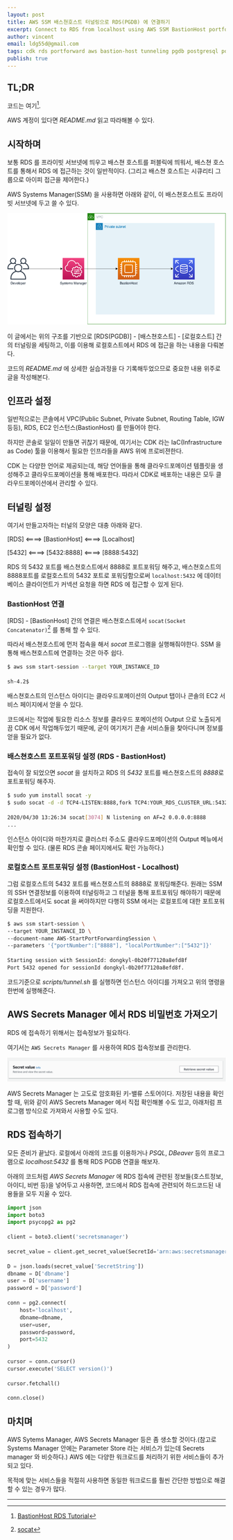 ```yaml
---
layout: post
title: AWS SSM 배스쳔호스트 터널링으로 RDS(PGDB) 에 연결하기
excerpt: Connect to RDS from localhost using AWS SSM BastionHost portforwarding
author: vincent
email: ldg55d@gmail.com
tags: cdk rds portforward aws bastion-host tunneling pgdb postgresql postgres socat
publish: true
---
```


## TL;DR

코드는 여기[^1].

AWS 계정이 있다면 *README.md* 읽고 따라해볼 수 있다.

## 시작하며

보통 RDS 를 프라이빗 서브넷에 띄우고 배스쳔 호스트를 퍼블릭에 띄워서, 배스쳔 호스트를 통해서 RDS 에 접근하는 것이 일반적이다.
(그리고 배스쳔 호스트는 시큐리티 그룹으로 아이피 접근을 제어한다.)

AWS Systems Manager(SSM) 을 사용하면 아래와 같이, 이 배스쳔호스트도 프라이빗 서브넷에 두고 쓸 수 있다.

![](/assets/img/20200501/bastionhost.png)

이 글에서는 위의 구조를 기반으로 [RDS(PGDB)] - [배스쳔호스트] - [로컬호스트] 간의 터널링을 세팅하고, 이를 이용해 로컬호스트에서 RDS 에 접근을 하는 내용을 다뤄본다.

코드의 *README.md* 에 상세한 실습과정을 다 기록해두었으므로 중요한 내용 위주로 글을 작성해본다.

## 인프라 설정

일반적으로는 콘솔에서 VPC(Public Subnet, Private Subnet, Routing Table, IGW 등등), RDS, EC2 인스턴스(BastionHost) 를 만들어야 한다. 

하지만 콘솔로 일일이 만들면 귀찮기 때문에, 여기서는 CDK 라는 IaC(Infrastructure as Code) 툴을 이용해서 필요한 인프라들을 AWS 위에 프로비젼한다.

CDK 는 다양한 언어로 제공되는데, 해당 언어들을 통해 클라우드포메이션 템플릿을 생성해주고 클라우드포메이션을 통해 배포한다. 따라서 CDK로 배포하는 내용은 모두 클라우드포메이션에서 관리할 수 있다.

## 터널링 설정

여기서 만들고자하는 터널의 모양은 대충 아래와 같다.

[RDS] <====> [BastionHost] <====> [Localhost]

[5432] <====> [5432:8888] <====> [8888:5432]

RDS 의 5432 포트를 배스쳔호스트에서 8888로 포트포워딩 해주고, 배스쳔호스트의 8888포트를 로컬호스트의 5432 포트로 포워딩함으로써 `localhost:5432` 에 데이터베이스 클라이언트가 커넥션 요청을 하면 RDS 에 접근할 수 있게 된다.

### BastionHost 연결

[RDS] - [BastionHost] 간의 연결은 배스쳔호스트에서 `socat(Socket Concatenator)`[^2] 를 통해 할 수 있다.

따라서 배스쳔호스트에 먼저 접속을 해서 *socat* 프로그램을 실행해줘야한다.
SSM 을 통해 배스쳔호스트에 연결하는 것은 아주 쉽다.

```bash
$ aws ssm start-session --target YOUR_INSTANCE_ID

sh-4.2$
```

배스쳔호스트의 인스턴스 아이디는 클라우드포메이션의 Output 탭이나 콘솔의 EC2 서비스 페이지에서 얻을 수 있다.

코드에서는 작업에 필요한 리소스 정보를 클라우드 포메이션의 Output 으로 노출되게끔 CDK 에서 작업해두었기 때문에, 굳이 여기저기 콘솔 서비스들을 찾아다니며 정보를 얻을 필요가 없다.

### 배스쳔호스트 포트포워딩 설정 (RDS - BastionHost)

접속이 잘 되었으면 *socat* 을 설치하고 RDS 의 *5432* 포트를 배스쳔호스트의 *8888*로 포트포워딩 해주자.

```bash
$ sudo yum install socat -y
$ sudo socat -d -d TCP4-LISTEN:8888,fork TCP4:YOUR_RDS_CLUSTER_URL:5432 &

2020/04/30 13:26:34 socat[3074] N listening on AF=2 0.0.0.0:8888
...
```

인스턴스 아이디와 마찬가지로 클러스터 주소도 클라우드포메이션의 Output 메뉴에서 확인할 수 있다. (물론 RDS 콘솔 페이지에서도 확인 가능하다.)

### 로컬호스트 포트포워딩 설정 (BastionHost - Localhost)

그럼 로컬호스트의 5432 포트를 배스쳔호스트의 8888로 포워딩해준다. 원래는 SSM의 SSH 연결정보를 이용하여 터널링하고 그 터널을 통해 포트포워딩 해야하기 때문에 로컬호스트에서도 socat 을 써야하지만 다행히 SSM 에서는 로컬포트에 대한 포트포워딩을 지원한다.

```bash
$ aws ssm start-session \                                                            
--target YOUR_INSTANCE_ID \
--document-name AWS-StartPortForwardingSession \                                   
--parameters '{"portNumber":["8888"], "localPortNumber":["5432"]}'

Starting session with SessionId: dongkyl-0b20f77120a8efd8f
Port 5432 opened for sessionId dongkyl-0b20f77120a8efd8f.
```

코드기준으로 *scripts/tunnel.sh* 를 실행하면 인스턴스 아이디를 가져오고 위의 명령을 한번에 실행해준다.

## AWS Secrets Manager 에서 RDS 비밀번호 가져오기

RDS 에 접속하기 위해서는 접속정보가 필요하다.

여기서는 `AWS Secrets Manager` 를 사용하여 RDS 접속정보를 관리한다.

![](/assets/img/20200501/secrets.png)

AWS Secrets Manager 는 고도로 암호화된 키-밸류 스토어이다. 저장된 내용을 확인할 때, 위와 같이 AWS Secrets Manager 에서 직접 확인해볼 수도 있고, 아래처럼 프로그램 방식으로 가져와서 사용할 수도 있다.

## RDS 접속하기

모든 준비가 끝났다. 로컬에서 아래의 코드를 이용하거나 *PSQL*, *DBeaver* 등의 프로그램으로 *localhost:5432* 를 통해 RDS PGDB 연결을 해보자.

아래의 코드처럼 *AWS Secrets Manager* 에 RDS 접속에 관련된 정보들(호스트정보, 아이디, 비번 등)을 넣어두고 사용하면, 코드에서 RDS 접속에 관련되어 하드코드된 내용들을 모두 지울 수 있다.

```python
import json
import boto3
import psycopg2 as pg2

client = boto3.client('secretsmanager')

secret_value = client.get_secret_value(SecretId='arn:aws:secretsmanager:ap-northeast-2:929831892372:secret:RdsClusterAlphaSecret22E649-H6f7k6fXTacP-RSqbEc')

D = json.loads(secret_value['SecretString'])
dbname = D['dbname']
user = D['username']
password = D['password']

conn = pg2.connect(
    host='localhost',
    dbname=dbname,
    user=user,
    password=password,
    port=5432
)

cursor = conn.cursor()
cursor.execute('SELECT version()')

cursor.fetchall()

conn.close()
```

## 마치며

AWS Sytems Manager, AWS Secrets Manager 등은 좀 생소할 것이다.(참고로 Systems Manager 안에는 Parameter Store 라는 서비스가 있는데 Secrets manager 와 비슷하다.) AWS 에는 다양한 워크로드를 처리하기 위한 서비스들이 추가되고 있다. 

목적에 맞는 서비스들을 적절히 사용하면 동일한 워크로드를 훨씬 간단한 방법으로 해결할 수 있는 경우가 많다.

----

[^1]: [BastionHost RDS Tutorial](https://github.com/haandol/bastionhost-rds-tutorial)
[^2]: [socat](https://medium.com/@copyconstruct/socat-29453e9fc8a6)
